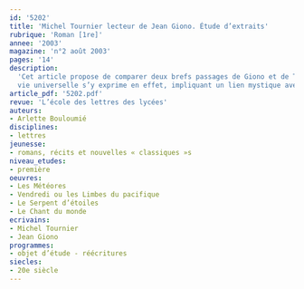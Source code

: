 ```yaml
---
id: '5202'
title: 'Michel Tournier lecteur de Jean Giono. Étude d’extraits'
rubrique: 'Roman [1re]'
annee: '2003'
magazine: 'n°2 août 2003'
pages: '14'
description: 
  'Cet article propose de comparer deux brefs passages de Giono et de Tournier pour montrer la proximité de leur inspiration, notamment l’importance de la musique et de la célébration. Cette présence de la musique permet d’explorer le registre dionysiaque des deux œuvres. Un sentiment « panique » de la
  vie universelle s’y exprime en effet, impliquant un lien mystique avec la nature. Enfin, il étudie les rapports entre « Le Chant du monde » et « Les Météores », deux romans qui associent le mythe des jumeaux et le lyrisme cosmique.'
article_pdf: '5202.pdf'
revue: 'L’école des lettres des lycées'
auteurs:
- Arlette Bouloumié
disciplines:
- lettres
jeunesse:
- romans, récits et nouvelles « classiques »s
niveau_etudes:
- première
oeuvres:
- Les Météores
- Vendredi ou les Limbes du pacifique
- Le Serpent d’étoiles
- Le Chant du monde
ecrivains:
- Michel Tournier
- Jean Giono
programmes:
- objet d’étude - réécritures
siecles:
- 20e siècle
---
```

